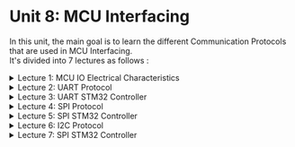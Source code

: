 # Unit 8: MCU Interfacing
In this unit, the main goal is to learn the different Communication Protocols that are used in MCU Interfacing.
<br>It's divided into 7 lectures as follows :
<details>
<summary> Lecture 1: MCU IO Electrical Characteristics </summary>
- Logic Values based on different Technology.</br>
- Encoding Bits. <br>
- Logic Families. <br>
- MCU IO Electrical Characteristics. <br>
- AMR (Absolute Maximum Ratings).
</details>

<details>
<summary> Lecture 2: UART Protocol  </summary>
- Interfacing Main Concepts. </br>
- Communication Specs Big Picture. </br>
- Wire standard conjugation with USART Protocol. </br>
- USART Controller General Circuit. </br>
- UART General Configuration.  </br>
- USART Block Diagram on Atmega32.  </br>
- USART Block Diagram on STM32F103X.  </br>
- USART Block Diagram on TM4C123.  </br>
- Lab 1: Atmega32 UART Driver Interfacing with virtual Terminal & LCD.
</details>

<details>
<summary> Lecture 3: UART STM32 Controller  </summary>
- USART Logic Level in STM32F103xx. </br>
- NRZ (non-return-to-zero). </br>
- UART Over Sampling Mechanism. </br>
- How to read the USART Chapter from TRM for X SoC. </br>
- How to write UART Driver.  </br>
- Lab 1: STM32 UART using polling mechanism.  </br>
- Lab 2: STM32 UART using Interrupt mechanism.
</details>


<details>
<summary> Lecture 4: SPI Protocol  </summary>
- SPI (Serial Peripheral Interface) Protocol Characteristics. </br>
- How SPI works. </br>
- SPI Bus Configuration. </br>
- Multiple slave cascaded. </br>
- SPI with Flash Memories.  </br>
- SPI Bus 3-Wire.  </br>
- QUAD SPI.  </br>
- Lab 1: SPI Communication Between 2 Atmega32. </br>
- Lab 2: Atmega32 SPI Communication with MAX7221.
</details>

<details>
<summary> Lecture 5: SPI STM32 Controller  </summary>
- SPI Controller in STM32F103xx. </br>
- How to read the SPI Chapter from TRM for X SoC. </br>
- How to write SPI Driver.  </br>
- Lab 1: STM32 Terminal UART ---> SPI Communication.  </br>
- Lab 2: STM32 SPI & UART communication between Master and Slave.
</details>

<details>
<summary> Lecture 6: I2C Protocol  </summary>
- I2C Characteristics. </br>
- I2C Evolution. </br>
- I2C Speed Categories. </br>
- I2C Pins and open-drain usage. </br>
- I2C Bus troubleshooting.  </br>
- I2C Bus Characteristics.  </br>
- How I2C work.  </br>
- I2C data sampling.  </br>
- I2C ACK, NACK, No ACK.  </br>
- I2C Arbitration.  </br>
- I2C Clock Stretching.  </br>
- Multibyte burst W/R.  </br>
- I2C Clock Synchronization.  </br>
- UART vs I2C vs SPI.  </br>
- Lab 1: Atmega32 TWI Master Transimetter --> Slave Reciever.  </br>
- Lab 2: Atmega32 TWI Slave Transimetter --> Master Reciever.
</details>

<details>
<summary> Lecture 7: SPI STM32 Controller  </summary>
- I2C Protocol for (7Bit vs 10Bit Addressing). </br>
- Sending data to I2C Slave via polling mechanism. </br>
- Transferring data via DMA on I2C Master.  </br>
- I2C Programmable Timings.  </br>
- Interfacing with serial digital TC74 Temperature sensor.  </br>
- I2C Controller in STM32F103xx.  </br>
- How to read the I2C Chapter from TRM for X SoC. </br>
- EEPROM I2C Slave Driver.  </br>
- Lab 1: STM32 I2C Master ---> EEPROM Slave.  
</details>
